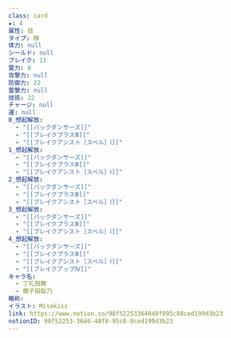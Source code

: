 ```yaml
---
class: card
★: 4
属性: 技
タイプ: 稼
体力: null
シールド: null
ブレイク: 11
霊力: 8
攻撃力: null
防御力: 22
霊撃力: null
技術: 22
チャージ: null
運: null
0_想起解放:
  - "[[バックダンサーズ]]"
  - "[[ブレイクプラスⅢ]]"
  - "[[ブレイクアシスト［スペル］Ⅰ]]"
1_想起解放:
  - "[[バックダンサーズ]]"
  - "[[ブレイクプラスⅢ]]"
  - "[[ブレイクアシスト［スペル］Ⅰ]]"
2_想起解放:
  - "[[バックダンサーズ]]"
  - "[[ブレイクプラスⅢ]]"
  - "[[ブレイクアシスト［スペル］Ⅰ]]"
3_想起解放:
  - "[[バックダンサーズ]]"
  - "[[ブレイクプラスⅢ]]"
  - "[[ブレイクアシスト［スペル］Ⅰ]]"
4_想起解放:
  - "[[バックダンサーズ]]"
  - "[[ブレイクプラスⅢ]]"
  - "[[ブレイクアシスト［スペル］Ⅰ]]"
  - "[[ブレイクアップⅣ]]"
キャラ名:
  - 丁礼田舞
  - 爾子田梨乃
略称:
イラスト: Misekiss
link: https://www.notion.so/98f52253364048f895c88ced199d3b23
notionID: 98f52253-3640-48f8-95c8-8ced199d3b23
---
```

